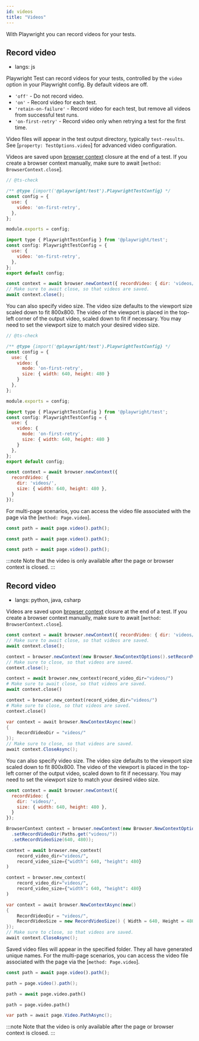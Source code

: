 ```yaml
---
id: videos
title: "Videos"
---
```


With Playwright you can record videos for your tests.
## Record video
* langs: js

Playwright Test can record videos for your tests, controlled by the `video` option in your Playwright config. By default videos are off.

- `'off'` - Do not record video.
- `'on'` - Record video for each test.
- `'retain-on-failure'` - Record video for each test, but remove all videos from successful test runs.
- `'on-first-retry'` - Record video only when retrying a test for the first time.

Video files will appear in the test output directory, typically `test-results`. See [`property: TestOptions.video`] for advanced video configuration.

Videos are saved upon [browser context](./browser-contexts.md) closure at the end of a test. If you create a browser context manually, make sure to await [`method: BrowserContext.close`].

```js tab=js-js
// @ts-check

/** @type {import('@playwright/test').PlaywrightTestConfig} */
const config = {
  use: {
    video: 'on-first-retry',
  },
};

module.exports = config;
```

```js tab=js-ts
import type { PlaywrightTestConfig } from '@playwright/test';
const config: PlaywrightTestConfig = {
  use: {
    video: 'on-first-retry',
  },
};
export default config;
```

```js tab=js-library
const context = await browser.newContext({ recordVideo: { dir: 'videos/' } });
// Make sure to await close, so that videos are saved.
await context.close();
```

You can also specify video size. The video size defaults to the viewport size scaled down to fit 800x800. The video of the viewport is placed in the top-left corner of the output video, scaled down to fit if necessary. You may need to set the viewport size to match your desired video size.

```js tab=js-js
// @ts-check

/** @type {import('@playwright/test').PlaywrightTestConfig} */
const config = {
  use: {
    video: {
      mode: 'on-first-retry', 
      size: { width: 640, height: 480 }
    }
  },
};

module.exports = config;
```

```js tab=js-ts
import type { PlaywrightTestConfig } from '@playwright/test';
const config: PlaywrightTestConfig = {
  use: {
    video: {
      mode: 'on-first-retry', 
      size: { width: 640, height: 480 }
    }
  },
};
export default config;
```

```js tab=js-library
const context = await browser.newContext({
  recordVideo: {
    dir: 'videos/',
    size: { width: 640, height: 480 },
  }
});
```

For multi-page scenarios, you can access the video file associated with the page via the
[`method: Page.video`].


```js tab=js-js
const path = await page.video().path();
```

```js tab=js-ts
const path = await page.video().path();
```

```js tab=js-library
const path = await page.video().path();
```

:::note
Note that the video is only available after the page or browser context is closed.
:::

## Record video
* langs: python, java, csharp

Videos are saved upon [browser context](./browser-contexts.md) closure at the end of a test. If you create a browser context manually, make sure to await [`method: BrowserContext.close`].

```js
const context = await browser.newContext({ recordVideo: { dir: 'videos/' } });
// Make sure to await close, so that videos are saved.
await context.close();
```

```java
context = browser.newContext(new Browser.NewContextOptions().setRecordVideoDir(Paths.get("videos/")));
// Make sure to close, so that videos are saved.
context.close();
```

```python async
context = await browser.new_context(record_video_dir="videos/")
# Make sure to await close, so that videos are saved.
await context.close()
```

```python sync
context = browser.new_context(record_video_dir="videos/")
# Make sure to close, so that videos are saved.
context.close()
```

```csharp
var context = await browser.NewContextAsync(new()
{
    RecordVideoDir = "videos/"
});
// Make sure to close, so that videos are saved.
await context.CloseAsync();
```

You can also specify video size. The video size defaults to the viewport size scaled down to fit 800x800. The video of the viewport is placed in the top-left corner of the output video, scaled down to fit if necessary. You may need to set the viewport size to match your desired video size.

```js
const context = await browser.newContext({
  recordVideo: {
    dir: 'videos/',
    size: { width: 640, height: 480 },
  }
});
```

```java
BrowserContext context = browser.newContext(new Browser.NewContextOptions()
  .setRecordVideoDir(Paths.get("videos/"))
  .setRecordVideoSize(640, 480));
```

```python async
context = await browser.new_context(
    record_video_dir="videos/",
    record_video_size={"width": 640, "height": 480}
)
```

```python sync
context = browser.new_context(
    record_video_dir="videos/",
    record_video_size={"width": 640, "height": 480}
)
```

```csharp
var context = await browser.NewContextAsync(new()
{
    RecordVideoDir = "videos/",
    RecordVideoSize = new RecordVideoSize() { Width = 640, Height = 480 }
});
// Make sure to close, so that videos are saved.
await context.CloseAsync();
```

Saved video files will appear in the specified folder. They all have generated unique names.
For the multi-page scenarios, you can access the video file associated with the page via the
[`method: Page.video`].


```js
const path = await page.video().path();
```

```java
path = page.video().path();
```

```python async
path = await page.video.path()
```

```python sync
path = page.video.path()
```

```csharp
var path = await page.Video.PathAsync();
```

:::note
Note that the video is only available after the page or browser context is closed.
:::
